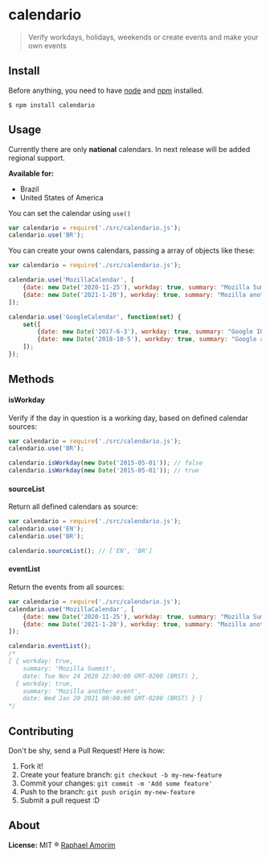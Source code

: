 # calendario

> Verify workdays, holidays, weekends or create events and make your own events

## Install

Before anything, you need to have [node](http://nodejs.org/) and [npm](https://www.npmjs.org/) installed.

    $ npm install calendario

## Usage

Currently there are only **national** calendars. In next release will be added regional support.

**Available for:**

- Brazil
- United States of America

You can set the calendar using `use()`

```javascript
var calendario = require('./src/calendario.js');
calendario.use('BR');
```

You can create your owns calendars, passing a array of objects like these:

```javascript
var calendario = require('./src/calendario.js');

calendario.use('MozillaCalendar', [
	{date: new Date('2020-11-25'), workday: true, summary: "Mozilla Summit"}, 
	{date: new Date('2021-1-20'), workday: true, summary: "Mozilla another event"}
]);

calendario.use('GoogleCalendar', function(set) {
	set([
		{date: new Date('2017-6-3'), workday: true, summary: "Google IO"},
		{date: new Date('2018-10-5'), workday: true, summary: "Google another event"},
	]);
});
```

## Methods

#### isWorkday

Verify if the day in question is a working day, based on defined calendar sources:

```javascript
var calendario = require('./src/calendario.js');
calendario.use('BR');

calendario.isWorkday(new Date('2015-05-01')); // false
calendario.isWorkday(new Date('2015-05-01')); // true
```

#### sourceList

Return all defined calendars as source:

```javascript
var calendario = require('./src/calendario.js');
calendario.use('EN');
calendario.use('BR');

calendario.sourceList(); // ['EN', 'BR']
```

#### eventList

Return the events from all sources:

```javascript
var calendario = require('./src/calendario.js');
calendario.use('MozillaCalendar', [
	{date: new Date('2020-11-25'), workday: true, summary: "Mozilla Summit"}, 
	{date: new Date('2021-1-20'), workday: true, summary: "Mozilla another event"}
]);

calendario.eventList(); 
/*
[ { workday: true,
    summary: 'Mozilla Summit',
    date: Tue Nov 24 2020 22:00:00 GMT-0200 (BRST) },
  { workday: true,
    summary: 'Mozilla another event',
    date: Wed Jan 20 2021 00:00:00 GMT-0200 (BRST) } ]
*/
```

## Contributing

Don't be shy, send a Pull Request! Here is how:

1. Fork it!
2. Create your feature branch: `git checkout -b my-new-feature`
3. Commit your changes: `git commit -m 'Add some feature'`
4. Push to the branch: `git push origin my-new-feature`
5. Submit a pull request :D

## About

**License:** MIT ® [Raphael Amorim](https://github.com/raphamorim)

